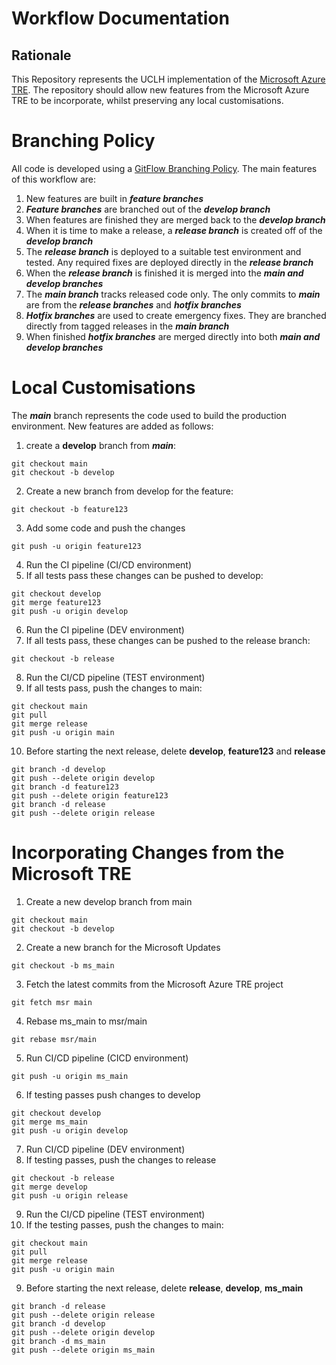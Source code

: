 # Workflow Documentation

## Rationale
This Repository represents the UCLH implementation of the [Microsoft Azure TRE](https://github.com/microsoft/AzureTRE.git). The repository should allow new features from the Microsoft Azure TRE to be incorporate, whilst preserving any local customisations.


# Branching Policy
All code is developed using a [GitFlow Branching Policy](https://datasift.github.io/gitflow/IntroducingGitFlow.html).
The main features of this workflow are:
1. New features are built in ***feature branches***
2. ***Feature branches*** are branched out of the ***develop branch***
3. When features are finished they are merged back to the ***develop branch***
4. When it is time to make a release, a ***release branch*** is created off of the ***develop branch***
5. The ***release branch*** is deployed to a suitable test environment and tested. Any required fixes are deployed directly in the ***release branch***
6. When the ***release branch*** is finished it is merged into the ***main and develop branches***
7. The ***main branch*** tracks released code only. The only commits to ***main*** are from the ***release branches*** and ***hotfix branches***
8. ***Hotfix branches*** are used to create emergency fixes. They are branched directly from tagged releases in the ***main branch***
9. When finished ***hotfix branches*** are merged directly into both ***main and develop branches***

# Local Customisations
The ***main*** branch represents the code used to build the production environment. New features are added as follows:
1. create a **develop** branch from ***main***:
```
git checkout main
git checkout -b develop
```
2. Create a new branch from develop for the feature:
```
git checkout -b feature123
```
3. Add some code and push the changes
```
git push -u origin feature123
```
4. Run the CI pipeline (CI/CD environment)
5. If all tests pass these changes can be pushed to develop:
```
git checkout develop
git merge feature123
git push -u origin develop
```
6. Run the CI pipeline (DEV environment)
7. If all tests pass, these changes can be pushed to the release branch:
```
git checkout -b release
```
8. Run the CI/CD pipeline (TEST environment)
9. If all tests pass, push the changes to main:
```
git checkout main
git pull
git merge release
git push -u origin main
```
10. Before starting the next release, delete **develop**, **feature123** and **release**
```
git branch -d develop
git push --delete origin develop
git branch -d feature123
git push --delete origin feature123
git branch -d release
git push --delete origin release
```

# Incorporating Changes from the Microsoft TRE

1. Create a new develop branch from main
```
git checkout main
git checkout -b develop
```
2. Create a new branch for the Microsoft Updates
```
git checkout -b ms_main
```
3. Fetch the latest commits from the Microsoft Azure TRE project
```
git fetch msr main
```
4. Rebase ms_main to msr/main
```
git rebase msr/main
```
5. Run CI/CD pipeline (CICD environment)
```
git push -u origin ms_main
```
6. If testing passes push changes to develop
```
git checkout develop
git merge ms_main
git push -u origin develop
```
7. Run CI/CD pipeline (DEV environment)
8. If testing passes, push the changes to release
```
git checkout -b release
git merge develop
git push -u origin release
```
9. Run the CI/CD pipeline (TEST environment)
10. If the testing passes, push the changes to main:
```
git checkout main
git pull
git merge release
git push -u origin main
```
9. Before starting the next release, delete **release**, **develop**, **ms_main**
```
git branch -d release
git push --delete origin release
git branch -d develop
git push --delete origin develop
git branch -d ms_main
git push --delete origin ms_main